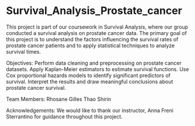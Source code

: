 # Survival_Analysis_Prostate_cancer

This project is part of our coursework in Survival Analysis, where our group conducted a survival analysis on prostate cancer data. The primary goal of this project is to understand the factors influencing the survival rates of prostate cancer patients and to apply statistical techniques to analyze survival times.

Objectives:
Perform data cleaning and preprocessing on prostate cancer datasets.
Apply Kaplan-Meier estimators to estimate survival functions.
Use Cox proportional hazards models to identify significant predictors of survival.
Interpret the results and draw meaningful conclusions about prostate cancer survival.

Team Members:
Rhosane
Gilles
Thao
Shirin

Acknowledgements:
We would like to thank our instructor, Anna Freni Sterrantino for guidance throughout this project.
